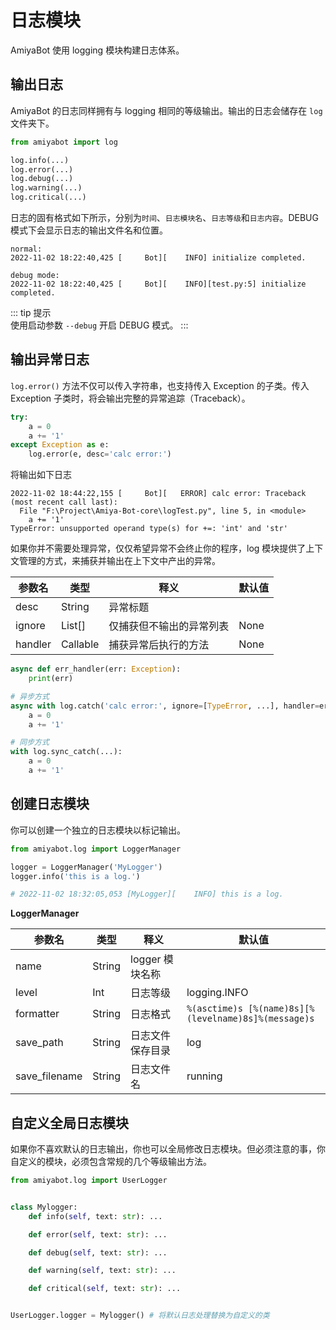 # 日志模块

AmiyaBot 使用 logging 模块构建日志体系。

## 输出日志

AmiyaBot 的日志同样拥有与 logging 相同的等级输出。输出的日志会储存在 `log` 文件夹下。

```python
from amiyabot import log

log.info(...)
log.error(...)
log.debug(...)
log.warning(...)
log.critical(...)
```

日志的固有格式如下所示，分别为`时间`、`日志模块名`、`日志等级`和`日志内容`。DEBUG 模式下会显示日志的输出文件名和位置。

```
normal:
2022-11-02 18:22:40,425 [     Bot][    INFO] initialize completed.

debug mode:
2022-11-02 18:22:40,425 [     Bot][    INFO][test.py:5] initialize completed.
```

::: tip 提示<br>
使用启动参数 `--debug` 开启 DEBUG 模式。
:::

## 输出异常日志

`log.error()` 方法不仅可以传入字符串，也支持传入 Exception 的子类。传入 Exception 子类时，将会输出完整的异常追踪（Traceback）。

```python {5}
try:
    a = 0
    a += '1'
except Exception as e:
    log.error(e, desc='calc error:')
```

将输出如下日志

```
2022-11-02 18:44:22,155 [     Bot][   ERROR] calc error: Traceback (most recent call last):
  File "F:\Project\Amiya-Bot-core\logTest.py", line 5, in <module>
    a += '1'
TypeError: unsupported operand type(s) for +=: 'int' and 'str'
```

如果你并不需要处理异常，仅仅希望异常不会终止你的程序，log 模块提供了上下文管理的方式，来捕获并输出在上下文中产出的异常。

| 参数名     | 类型       | 释义           | 默认值  |
|---------|----------|--------------|------|
| desc    | String   | 异常标题         |      |
| ignore  | List[]   | 仅捕获但不输出的异常列表 | None |
| handler | Callable | 捕获异常后执行的方法   | None |

```python
async def err_handler(err: Exception):
    print(err)

# 异步方式
async with log.catch('calc error:', ignore=[TypeError, ...], handler=err_handler):
    a = 0
    a += '1'

# 同步方式
with log.sync_catch(...):
    a = 0
    a += '1'
```

## 创建日志模块

你可以创建一个独立的日志模块以标记输出。

```python
from amiyabot.log import LoggerManager

logger = LoggerManager('MyLogger')
logger.info('this is a log.')

# 2022-11-02 18:32:05,053 [MyLogger][    INFO] this is a log.
```

**LoggerManager**

| 参数名           | 类型     | 释义          | 默认值                                                  |
|---------------|--------|-------------|------------------------------------------------------|
| name          | String | logger 模块名称 |                                                      |
| level         | Int    | 日志等级        | logging.INFO                                         |
| formatter     | String | 日志格式        | `%(asctime)s [%(name)8s][%(levelname)8s]%(message)s` |
| save_path     | String | 日志文件保存目录    | log                                                  |
| save_filename | String | 日志文件名       | running                                              |

## 自定义全局日志模块

如果你不喜欢默认的日志输出，你也可以全局修改日志模块。但必须注意的事，你自定义的模块，必须包含常规的几个等级输出方法。

```python
from amiyabot.log import UserLogger


class Mylogger:
    def info(self, text: str): ...

    def error(self, text: str): ...

    def debug(self, text: str): ...

    def warning(self, text: str): ...

    def critical(self, text: str): ...


UserLogger.logger = Mylogger() # 将默认日志处理替换为自定义的类
```
